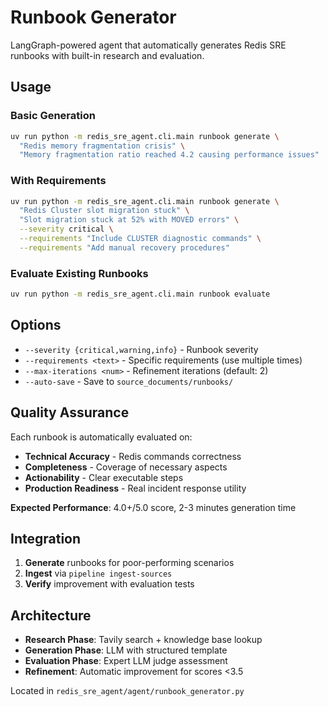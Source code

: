 # Runbook Generator

LangGraph-powered agent that automatically generates Redis SRE runbooks with built-in research and evaluation.

## Usage

### Basic Generation
```bash
uv run python -m redis_sre_agent.cli.main runbook generate \
  "Redis memory fragmentation crisis" \
  "Memory fragmentation ratio reached 4.2 causing performance issues"
```

### With Requirements
```bash
uv run python -m redis_sre_agent.cli.main runbook generate \
  "Redis Cluster slot migration stuck" \
  "Slot migration stuck at 52% with MOVED errors" \
  --severity critical \
  --requirements "Include CLUSTER diagnostic commands" \
  --requirements "Add manual recovery procedures"
```

### Evaluate Existing Runbooks
```bash
uv run python -m redis_sre_agent.cli.main runbook evaluate
```

## Options

- `--severity {critical,warning,info}` - Runbook severity
- `--requirements <text>` - Specific requirements (use multiple times)
- `--max-iterations <num>` - Refinement iterations (default: 2)
- `--auto-save` - Save to `source_documents/runbooks/`

## Quality Assurance

Each runbook is automatically evaluated on:
- **Technical Accuracy** - Redis commands correctness
- **Completeness** - Coverage of necessary aspects  
- **Actionability** - Clear executable steps
- **Production Readiness** - Real incident response utility

**Expected Performance**: 4.0+/5.0 score, 2-3 minutes generation time

## Integration

1. **Generate** runbooks for poor-performing scenarios
2. **Ingest** via `pipeline ingest-sources`  
3. **Verify** improvement with evaluation tests

## Architecture

- **Research Phase**: Tavily search + knowledge base lookup
- **Generation Phase**: LLM with structured template
- **Evaluation Phase**: Expert LLM judge assessment
- **Refinement**: Automatic improvement for scores <3.5

Located in `redis_sre_agent/agent/runbook_generator.py`